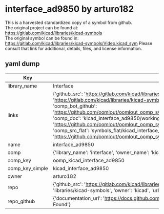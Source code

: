 # interface_ad9850 by arturo182  
This is a harvested standardized copy of a symbol from github.  
The original project can be found at:  
https://gitlab.com/kicad/libraries/kicad-symbols  
The original symbol can be found in:
https://gitlab.com/kicad/libraries/kicad-symbols/Video.kicad_sym
Please consult that link for additional, details, files, and license information.  
## yaml dump  
| Key | Value |  
| --- | --- |  
| library_name | Interface |  
| links | {'github_src': 'https://gitlab.com/kicad/libraries/kicad-symbols/Video.kicad_sym', 'github_src_repo': 'https://gitlab.com/kicad/libraries/kicad-symbols', 'oomp_bot': 'kicad_interface_ad9850/working', 'oomp_bot_github': 'https://github.com/oomlout/oomlout_oomp_symbol_bot/tree/main/kicad_interface_ad9850/working', 'oomp_doc': 'kicad_interface_ad9850/working', 'oomp_doc_github': 'https://github.com/oomlout/oomlout_oomp_symbol_doc/tree/main/kicad_interface_ad9850/working', 'oomp_src_flat': 'symbols_flat/kicad_interface_ad9850/working', 'oomp_src_flat_github': 'https://github.com/oomlout/oomlout_oomp_symbol_src/tree/main/kicad_interface_ad9850/working'} |  
| name | interface_ad9850 |  
| oomp | {'library_name': 'interface', 'owner_name': 'kicad', 'symbol_name': 'interface_ad9850'} |  
| oomp_key | oomp_kicad_interface_ad9850 |  
| oomp_key_simple | kicad_interface_ad9850 |  
| owner | arturo182 |  
| repo | {'github_src': 'https://gitlab.com/kicad/libraries/kicad-symbols/Video.kicad_sym', 'name': 'libraries/kicad-symbols', 'owner': 'kicad', 'url': 'https://gitlab.com/kicad/libraries/kicad-symbols'} |  
| repo_github | {'documentation_url': 'https://docs.github.com/rest/repos/repos#get-a-repository', 'message': 'Not Found'} |  


